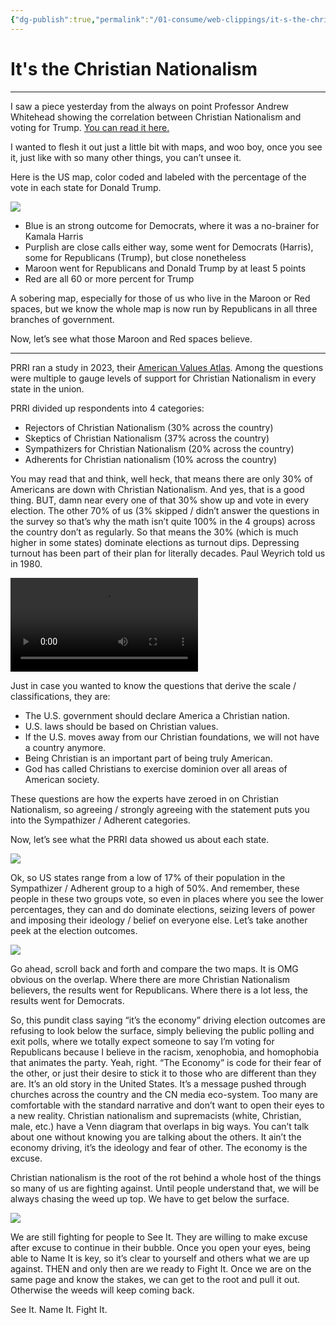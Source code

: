```yaml
---
{"dg-publish":true,"permalink":"/01-consume/web-clippings/it-s-the-christian-nationalism/","title":"It's the Christian Nationalism"}
---
```


# It's the Christian Nationalism

---
I saw a piece yesterday from the always on point Professor Andrew Whitehead showing the correlation between Christian Nationalism and voting for Trump. [You can read it here.](https://open.substack.com/pub/andrewwhitehead/p/religion-and-the-2024-election?r=92vnq&utm_campaign=post&utm_medium=web)

I wanted to flesh it out just a little bit with maps, and woo boy, once you see it, just like with so many other things, you can’t unsee it.

Here is the US map, color coded and labeled with the percentage of the vote in each state for Donald Trump.

![](https://substackcdn.com/image/fetch/$s_!B8-a!)

- Blue is an strong outcome for Democrats, where it was a no-brainer for Kamala Harris
- Purplish are close calls either way, some went for Democrats (Harris), some for Republicans (Trump), but close nonetheless
- Maroon went for Republicans and Donald Trump by at least 5 points
- Red are all 60 or more percent for Trump

A sobering map, especially for those of us who live in the Maroon or Red spaces, but we know the whole map is now run by Republicans in all three branches of government.

Now, let’s see what those Maroon and Red spaces believe.

---

PRRI ran a study in 2023, their [American Values Atlas](https://www.prri.org/research/support-for-christian-nationalism-in-all-50-states/). Among the questions were multiple to gauge levels of support for Christian Nationalism in every state in the union.

PRRI divided up respondents into 4 categories:

- Rejectors of Christian Nationalism (30% across the country)
- Skeptics of Christian Nationalism (37% across the country)
- Sympathizers for Christian Nationalism (20% across the country)
- Adherents for Christian nationalism (10% across the country)

You may read that and think, well heck, that means there are only 30% of Americans are down with Christian Nationalism. And yes, that is a good thing. BUT, damn near every one of that 30% show up and vote in every election. The other 70% of us (3% skipped / didn’t answer the questions in the survey so that’s why the math isn’t quite 100% in the 4 groups) across the country don’t as regularly. So that means the 30% (which is much higher in some states) dominate elections as turnout dips. Depressing turnout has been part of their plan for literally decades. Paul Weyrich told us in 1980.

<video src="blob:https://christackett.substack.com/db2787e3-b0dc-45e1-8a21-420541fabb75"></video>

Just in case you wanted to know the questions that derive the scale / classifications, they are:

- The U.S. government should declare America a Christian nation.
- U.S. laws should be based on Christian values.
- If the U.S. moves away from our Christian foundations, we will not have a country anymore.
- Being Christian is an important part of being truly American.
- God has called Christians to exercise dominion over all areas of American society.

These questions are how the experts have zeroed in on Christian Nationalism, so agreeing / strongly agreeing with the statement puts you into the Sympathizer / Adherent categories.

Now, let’s see what the PRRI data showed us about each state.

![](https://christackett.substack.com/p/%7B%22src%22:%22https://substack-post-media.s3.amazonaws.com/public/images/04c709c7-1f67-4dfb-8afa-98bfef626295_1912x1368.png%22,%22srcNoWatermark%22:null,%22fullscreen%22:null,%22imageSize%22:null,%22height%22:1042,%22width%22:1456,%22resizeWidth%22:null,%22bytes%22:470489,%22alt%22:null,%22title%22:null,%22type%22:%22image/png%22,%22href%22:null,%22belowTheFold%22:true,%22topImage%22:false,%22internalRedirect%22:null,%22isProcessing%22:false,%22align%22:null,%22offset%22:false%7D)

Ok, so US states range from a low of 17% of their population in the Sympathizer / Adherent group to a high of 50%. And remember, these people in these two groups vote, so even in places where you see the lower percentages, they can and do dominate elections, seizing levers of power and imposing their ideology / belief on everyone else. Let’s take another peek at the election outcomes.

![](https://christackett.substack.com/p/%7B%22src%22:%22https://substack-post-media.s3.amazonaws.com/public/images/54bf3d37-7794-4a86-aaa7-088debfda890_1912x1388.png%22,%22srcNoWatermark%22:null,%22fullscreen%22:null,%22imageSize%22:null,%22height%22:1057,%22width%22:1456,%22resizeWidth%22:null,%22bytes%22:474027,%22alt%22:null,%22title%22:null,%22type%22:%22image/png%22,%22href%22:null,%22belowTheFold%22:true,%22topImage%22:false,%22internalRedirect%22:null,%22isProcessing%22:false,%22align%22:null,%22offset%22:false%7D)

Go ahead, scroll back and forth and compare the two maps. It is OMG obvious on the overlap. Where there are more Christian Nationalism believers, the results went for Republicans. Where there is a lot less, the results went for Democrats.

So, this pundit class saying “it’s the economy” driving election outcomes are refusing to look below the surface, simply believing the public polling and exit polls, where we totally expect someone to say I’m voting for Republicans because I believe in the racism, xenophobia, and homophobia that animates the party. Yeah, right. “The Economy” is code for their fear of the other, or just their desire to stick it to those who are different than they are. It’s an old story in the United States. It’s a message pushed through churches across the country and the CN media eco-system. Too many are comfortable with the standard narrative and don’t want to open their eyes to a new reality. Christian nationalism and supremacists (white, Christian, male, etc.) have a Venn diagram that overlaps in big ways. You can’t talk about one without knowing you are talking about the others. It ain’t the economy driving, it’s the ideology and fear of other. The economy is the excuse.

Christian nationalism is the root of the rot behind a whole host of the things so many of us are fighting against. Until people understand that, we will be always chasing the weed up top. We have to get below the surface.

![](https://christackett.substack.com/p/%7B%22src%22:%22https://substack-post-media.s3.amazonaws.com/public/images/5f4966e2-466a-4c01-b929-810b7b6f03bd_2216x1480.png%22,%22srcNoWatermark%22:null,%22fullscreen%22:null,%22imageSize%22:null,%22height%22:972,%22width%22:1456,%22resizeWidth%22:null,%22bytes%22:4415618,%22alt%22:null,%22title%22:null,%22type%22:%22image/png%22,%22href%22:null,%22belowTheFold%22:true,%22topImage%22:false,%22internalRedirect%22:null,%22isProcessing%22:false,%22align%22:null,%22offset%22:false%7D)

We are still fighting for people to See It. They are willing to make excuse after excuse to continue in their bubble. Once you open your eyes, being able to Name It is key, so it’s clear to yourself and others what we are up against. THEN and only then are we ready to Fight It. Once we are on the same page and know the stakes, we can get to the root and pull it out. Otherwise the weeds will keep coming back.

See It. Name It. Fight It.

